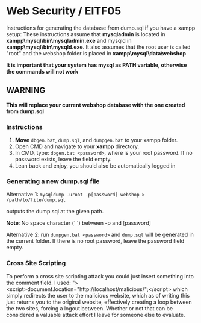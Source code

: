 # Web Security / EITF05 

Instructions for generating the database from dump.sql if you have a xampp setup:
These instructions assume that **mysqladmin** is located in **xampp\mysql\bin\mysqladmin.exe** 
and mysqld in **xampp\mysql\bin\mysqld.exe**.
It also assumes that the root user is called "root" and the webshop folder is placed in 
**xampp\mysql\data\webshop**

**It is important that your system has mysql as PATH variable, otherwise the commands will not work**
## WARNING ##

**This will replace your current webshop database with the one created from dump.sql**

### Instructions ###
1. **Move** `dbgen.bat`, `dump.sql`, and `dumpgen.bat` to your xampp folder.
2. Open CMD and navigate to your **xampp** directory.
3. In CMD, type:  `dbgen.bat <password>`, where <password> is your root password. If no password 
exists, leave the field empty.
4. Lean back and enjoy, you should also be automatically logged in


### Generating a new dump.sql file ###
Alternative 1: `mysqldump -uroot -p[password] webshop > /path/to/file/dump.sql`

outputs the dump.sql at the given path.

**Note**: No space character (' ') between -p and [password]

Alternative 2: run `dumpgen.bat <password>` and `dump.sql` will be generated in the current folder.
If there is no root password, leave the password field empty.

### Cross Site Scripting ###
To perform a cross site scripting attack you could just insert something into the comment field. I used:
">\<script\>document.location="http://localhost/malicious/";</script\> 
which simply redirects the user to the malicious website, which as of writing this just returns you to the original website, effectively creating a loop between the two sites, forcing a logout between. Whether or not that can be considered a valuable attack effort I leave for someone else to evaluate.

